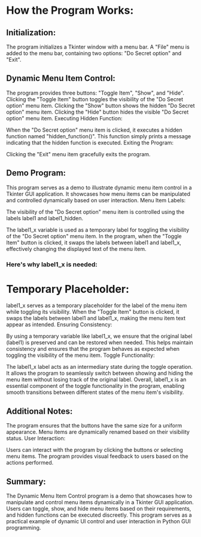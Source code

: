 # How the Program Works:

## Initialization:

The program initializes a Tkinter window with a menu bar.
A "File" menu is added to the menu bar, containing two options: "Do Secret option" and "Exit".
## Dynamic Menu Item Control:

The program provides three buttons: "Toggle Item", "Show", and "Hide".
Clicking the "Toggle Item" button toggles the visibility of the "Do Secret option" menu item.
Clicking the "Show" button shows the hidden "Do Secret option" menu item.
Clicking the "Hide" button hides the visible "Do Secret option" menu item.
Executing Hidden Function:

When the "Do Secret option" menu item is clicked, it executes a hidden function named "hidden_function()".
This function simply prints a message indicating that the hidden function is executed.
Exiting the Program:

Clicking the "Exit" menu item gracefully exits the program.
## Demo Program:

This program serves as a demo to illustrate dynamic menu item control in a Tkinter GUI application.
It showcases how menu items can be manipulated and controlled dynamically based on user interaction.
Menu Item Labels:

The visibility of the "Do Secret option" menu item is controlled using the labels label1 and label1_hidden.

The label1_x variable is used as a temporary label for toggling the visibility of the "Do Secret option" menu item. In the program, when the "Toggle Item" button is clicked, it swaps the labels between label1 and label1_x, effectively changing the displayed text of the menu item.

### Here's why label1_x is needed:

# Temporary Placeholder:

label1_x serves as a temporary placeholder for the label of the menu item while toggling its visibility.
When the "Toggle Item" button is clicked, it swaps the labels between label1 and label1_x, making the menu item text appear as intended.
Ensuring Consistency:

By using a temporary variable like label1_x, we ensure that the original label (label1) is preserved and can be restored when needed.
This helps maintain consistency and ensures that the program behaves as expected when toggling the visibility of the menu item.
Toggle Functionality:

The label1_x label acts as an intermediary state during the toggle operation.
It allows the program to seamlessly switch between showing and hiding the menu item without losing track of the original label.
Overall, label1_x is an essential component of the toggle functionality in the program, enabling smooth transitions between different states of the menu item's visibility.

## Additional Notes:

The program ensures that the buttons have the same size for a uniform appearance.
Menu items are dynamically renamed based on their visibility status.
User Interaction:

Users can interact with the program by clicking the buttons or selecting menu items.
The program provides visual feedback to users based on the actions performed.

## Summary:
The Dynamic Menu Item Control program is a demo that showcases how to manipulate and control menu items dynamically in a Tkinter GUI application. Users can toggle, show, and hide menu items based on their requirements, and hidden functions can be executed discreetly. This program serves as a practical example of dynamic UI control and user interaction in Python GUI programming.

